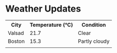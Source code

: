 # Weather Updates

<!-- WEATHER-UPDATE-START -->
<table><tr><th>City</th><th>Temperature (°C)</th><th>Condition</th></tr><tr><td>Valsad</td><td>21.7</td><td>Clear</td></tr><tr><td>Boston</td><td>15.3</td><td>Partly cloudy</td></tr><tr><td></td><td></td><td></td></tr></table>
<!-- WEATHER-UPDATE-END -->
